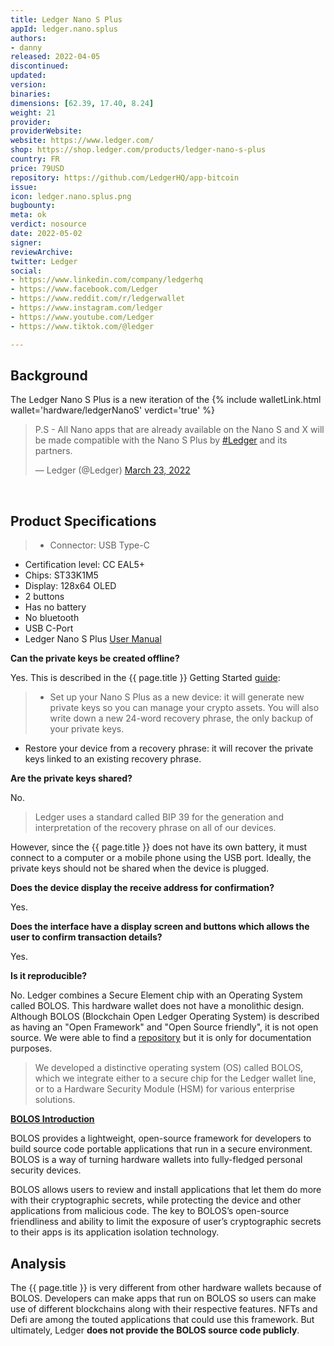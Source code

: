 ```yaml
---
title: Ledger Nano S Plus
appId: ledger.nano.splus
authors:
- danny
released: 2022-04-05
discontinued: 
updated: 
version: 
binaries: 
dimensions: [62.39, 17.40, 8.24]
weight: 21
provider: 
providerWebsite: 
website: https://www.ledger.com/
shop: https://shop.ledger.com/products/ledger-nano-s-plus
country: FR
price: 79USD
repository: https://github.com/LedgerHQ/app-bitcoin
issue: 
icon: ledger.nano.splus.png
bugbounty: 
meta: ok
verdict: nosource
date: 2022-05-02
signer: 
reviewArchive: 
twitter: Ledger
social:
- https://www.linkedin.com/company/ledgerhq
- https://www.facebook.com/Ledger
- https://www.reddit.com/r/ledgerwallet
- https://www.instagram.com/ledger
- https://www.youtube.com/Ledger
- https://www.tiktok.com/@ledger

---
```


## Background 

The Ledger Nano S Plus is a new iteration of the {% include walletLink.html wallet='hardware/ledgerNanoS' verdict='true' %}

<blockquote class="twitter-tweet"><p lang="en" dir="ltr">P.S - All Nano apps that are already available on the Nano S and X will be made compatible with the Nano S Plus by <a href="https://twitter.com/hashtag/Ledger?src=hash&amp;ref_src=twsrc%5Etfw">#Ledger</a> and its partners.</p>&mdash; Ledger (@Ledger) <a href="https://twitter.com/Ledger/status/1506684714052161538?ref_src=twsrc%5Etfw">March 23, 2022</a></blockquote> <script async src="https://platform.twitter.com/widgets.js" charset="utf-8"></script><br />

## Product Specifications

>- Connector: USB Type-C
- Certification level: CC EAL5+
- Chips: ST33K1M5
- Display: 128x64 OLED 
- 2 buttons
- Has no battery 
- No bluetooth
- USB C-Port
- Ledger Nano S Plus [User Manual](https://support.ledger.com/hc/en-us/articles/4457314683549-Ledger-Nano-S-Plus-User-manual-?docs=true)

**Can the private keys be created offline?**

Yes. This is described in the {{ page.title }} Getting Started [guide](https://support.ledger.com/hc/en-us/articles/4416927988625-Set-up-your-Ledger-Nano-S-Plus-?docs=true):

> - Set up your Nano S Plus as a new device: it will generate new private keys so you can manage your crypto assets. You will also write down a new 24-word recovery phrase, the only backup of your private keys.  
- Restore your device from a recovery phrase: it will recover the private keys linked to an existing recovery phrase.

**Are the private keys shared?** 

No. 

> Ledger uses a standard called BIP 39 for the generation and interpretation of the recovery phrase on all of our devices. 

However, since the {{ page.title }} does not have its own battery, it must connect to a computer or a mobile phone using the USB port. Ideally, the private keys should not be shared when the device is plugged. 

**Does the device display the receive address for confirmation?**

Yes. 

**Does the interface have a display screen and buttons which allows the user to confirm transaction details?**

Yes.

**Is it reproducible?**

No. Ledger combines a Secure Element chip with an Operating System called BOLOS. This hardware wallet does not have a monolithic design. Although BOLOS (Blockchain Open Ledger Operating System) is described as having an "Open Framework" and "Open Source friendly", it is not open source. We were able to find a [repository](https://github.com/LedgerHQ/ledger-dev-doc/blob/master/source/bolos/overview.rst#id3) but it is only for documentation purposes.  

> We developed a distinctive operating system (OS) called BOLOS, which we integrate either to a secure chip for the Ledger wallet line, or to a Hardware Security Module (HSM) for various enterprise solutions. 

**[BOLOS Introduction](https://developers.ledger.com/docs/nano-app/bolos-introduction/)**
>
BOLOS provides a lightweight, open-source framework for developers to build source code portable applications that run in a secure environment. BOLOS is a way of turning hardware wallets into fully-fledged personal security devices.
>
BOLOS allows users to review and install applications that let them do more with their cryptographic secrets, while protecting the device and other applications from malicious code. The key to BOLOS’s open-source friendliness and ability to limit the exposure of user’s cryptographic secrets to their apps is its application isolation technology. 

## Analysis 

The {{ page.title }} is very different from other hardware wallets because of BOLOS. Developers can make apps that run on BOLOS so users can make use of different blockchains along with their respective features. NFTs and Defi are among the touted applications that could use this framework. But ultimately, Ledger **does not provide the BOLOS source code publicly**. 